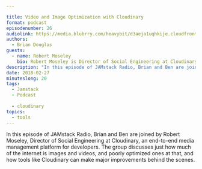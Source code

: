 ```yaml
---

title: Video and Image Optimization with Cloudinary
format: podcast
episodenumber: 26
audiolink: https://media.blubrry.com/heavybit/d3aeja1uqhkije.cloudfront.net/podcasts/jamstack-radio/20171107-jamstack-radio-026.mp3
authors:
  - Brian Douglas
guests:
  - name: Robert Moseley
    bio: Robert Moseley is Director of Social Engineering at Cloudinary,&nbsp;an end-to-end media management platform for web and mobile developers. Previously Robert was Senior Solutions Engineer for Ensighten and worked as an analytics and optimization consultant for Adobe where he worked on tools including Scene7.
description: "In this episode of JAMstack Radio, Brian and Ben are joined by Cloudinary’s Robert Moseley to discuss how his and other developer tools can help free up a lot of bandwidth taken up by poorly optimized videos and images."
date: 2018-02-27
minuteslong: 20
tags:
  - Jamstack
  - Podcast
  
  - cloudinary
topics:
  - tools
---
```


In this episode of JAMstack Radio, Brian and Ben are joined by Robert Moseley, Director of Social Engineering at Cloudinary, an end-to-end media management platform for developers. The group discusses just how much of the internet is images and videos, and poorly optimized ones at that, and how tools like Cloudinary can make major improvements behind the scenes.
